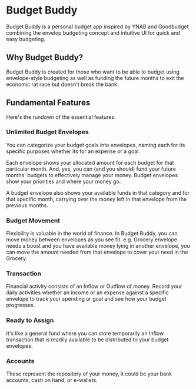 # Budget Buddy

Budget Buddy is a personal budget app inspired by YNAB and Goodbudget combining the envelop budgeting concept and intuitive UI for quick and easy budgeting.

## Why Budget Buddy?

Budget Buddy is created for those who want to be able to budget using envelope-style budgeting as well as funding the future months to exit the economic rat race but doesn't break the bank.

## Fundamental Features

Here's the rundown of the essential features.

### Unlimited Budget Envelopes

You can categorize your budget goals into envelopes, naming each for its specific purposes whether its for an expense or a goal.

Each envelope shows your allocated amount for each budget for that particular month. And, yes, you can (and you should) fund your future months' budgets to effectively manage your money. Budget envelopes show your priorities and where your money go.

A budget envelope also shows your available funds in that category and for that specific month, carrying over the money left in that envelope from the previous months.

### Budget Movement

Flexibility is valuable in the world of finance. In Budget Buddy, you can move money between envelopes as you see fit. e.g. Grocery envelope needs a boost and you have available money lying in another envelope, you can move the amount needed from that envelope to cover your need in the Grocery.

### Transaction

Financial activity consists of an Inflow or Outflow of money. Record your daily activities whether an income or an expense against a specific envelope to track your spending or goal and see how your budget progresses.

### Ready to Assign

It's like a general fund where you can store temporarily an Inflow transaction that is readily available to be distributed to your budget envelopes.

### Accounts

These represent the repository of your money, it could be your bank accounts, cash on hand, or e-wallets.
